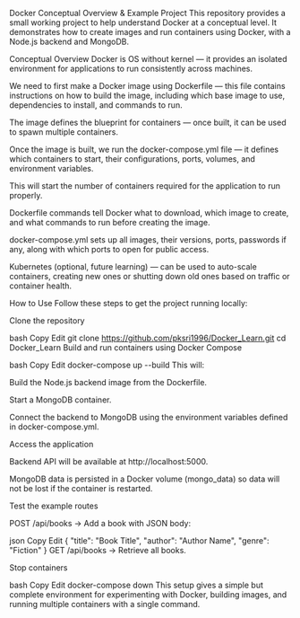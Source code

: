 Docker Conceptual Overview & Example Project
This repository provides a small working project to help understand Docker at a conceptual level. It demonstrates how to create images and run containers using Docker, with a Node.js backend and MongoDB.

Conceptual Overview
Docker is OS without kernel — it provides an isolated environment for applications to run consistently across machines.

We need to first make a Docker image using Dockerfile — this file contains instructions on how to build the image, including which base image to use, dependencies to install, and commands to run.

The image defines the blueprint for containers — once built, it can be used to spawn multiple containers.

Once the image is built, we run the docker-compose.yml file — it defines which containers to start, their configurations, ports, volumes, and environment variables.

This will start the number of containers required for the application to run properly.

Dockerfile commands tell Docker what to download, which image to create, and what commands to run before creating the image.

docker-compose.yml sets up all images, their versions, ports, passwords if any, along with which ports to open for public access.

Kubernetes (optional, future learning) — can be used to auto-scale containers, creating new ones or shutting down old ones based on traffic or container health.

How to Use
Follow these steps to get the project running locally:

Clone the repository

bash
Copy
Edit
git clone https://github.com/pksri1996/Docker_Learn.git
cd Docker_Learn
Build and run containers using Docker Compose

bash
Copy
Edit
docker-compose up --build
This will:

Build the Node.js backend image from the Dockerfile.

Start a MongoDB container.

Connect the backend to MongoDB using the environment variables defined in docker-compose.yml.

Access the application

Backend API will be available at http://localhost:5000.

MongoDB data is persisted in a Docker volume (mongo_data) so data will not be lost if the container is restarted.

Test the example routes

POST /api/books → Add a book with JSON body:

json
Copy
Edit
{
  "title": "Book Title",
  "author": "Author Name",
  "genre": "Fiction"
}
GET /api/books → Retrieve all books.

Stop containers

bash
Copy
Edit
docker-compose down
This setup gives a simple but complete environment for experimenting with Docker, building images, and running multiple containers with a single command.
